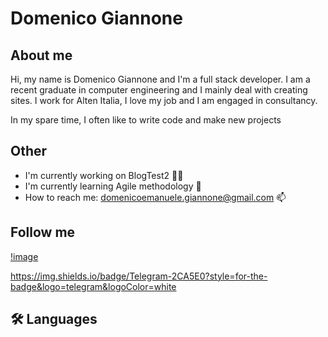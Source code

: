 # Domenico Giannone

## About me

Hi, my name is Domenico Giannone and I'm a full stack developer.
I am a recent graduate in computer engineering and I mainly deal with creating sites.
I work for Alten Italia, I love my job and I am engaged in consultancy.

In my spare time, I often like to write code and make new projects

## Other
- I'm currently working on BlogTest2 👩‍💻
- I'm currently learning Agile methodology 🧠
- How to reach me: domenicoemanuele.giannone@gmail.com 📫

## Follow me
[!image]({https://img.shields.io/badge/Gmail-D14836?style=for-the-badge&logo=gmail&logoColor=white})

https://img.shields.io/badge/Telegram-2CA5E0?style=for-the-badge&logo=telegram&logoColor=white



## 🛠 Languages

